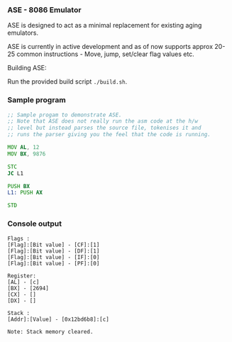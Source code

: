 ### ASE - 8086 Emulator
ASE is designed to act as a minimal replacement for existing aging emulators.

ASE is currently in active development and as of now supports approx 20-25 common
instructions - Move, jump, set/clear flag values etc.

Building ASE:

Run the provided build script `./build.sh`.

### Sample program

```asm
;; Sample progam to demonstrate ASE.
;; Note that ASE does not really run the asm code at the h/w
;; level but instead parses the source file, tokenises it and
;; runs the parser giving you the feel that the code is running.

MOV AL, 12
MOV BX, 9876

STC
JC L1

PUSH BX
L1: PUSH AX

STD
```

### Console output
```
Flags :
[Flag]:[Bit value] - [CF]:[1]
[Flag]:[Bit value] - [DF]:[1]
[Flag]:[Bit value] - [IF]:[0]
[Flag]:[Bit value] - [PF]:[0]

Register:
[AL] - [c]
[BX] - [2694]
[CX] - []
[DX] - []

Stack :
[Addr]:[Value] - [0x12bd6b8]:[c]

Note: Stack memory cleared.

```
